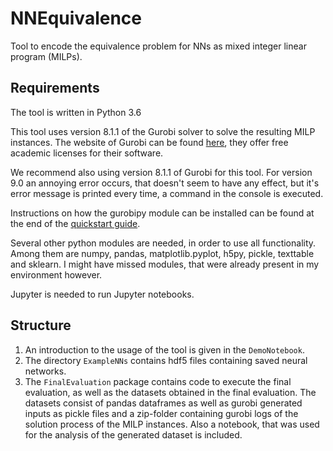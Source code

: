 # NNEquivalence # 

Tool to encode the equivalence problem for NNs as mixed integer linear program (MILPs).

## Requirements ##

The tool is written in Python 3.6

This tool uses version 8.1.1 of the Gurobi solver to solve the resulting MILP instances.
The website of Gurobi can be found [here](https://www.gurobi.com/ "Gurobi Website"), they offer free academic licenses for their software.

We recommend also using version 8.1.1 of Gurobi for this tool. For version 9.0 an annoying error occurs, that doesn't seem to have any effect, but it's error message is printed every time, a command in the console is executed.

Instructions on how the gurobipy module can be installed can be found at the end of the [quickstart guide](https://www.gurobi.com/documentation/8.1/quickstart_mac/py_building_and_running_th.html).

Several other python modules are needed, in order to use all functionality. 
Among them are numpy, pandas, matplotlib.pyplot, h5py, pickle, texttable and sklearn. I might have missed modules, that were already present in my environment however.

Jupyter is needed to run Jupyter notebooks.

## Structure ##

1. An introduction to the usage of the tool is given in the `DemoNotebook`.
2. The directory `ExampleNNs` contains hdf5 files containing saved neural networks.
3. The `FinalEvaluation` package contains code to execute the final evaluation, as well as the datasets obtained in the final evaluation. The datasets consist of pandas dataframes as well as gurobi generated inputs as pickle files and a zip-folder containing gurobi logs of the solution process of the MILP instances. Also a notebook, that was used for the analysis of the generated dataset is included.
